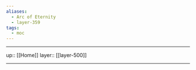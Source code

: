 ```yaml
---
aliases:
  - Arc of Eternity
  - layer-359
tags:
  - moc
---
```


***

up:: [[Home]]
layer:: [[layer-500]]

***
